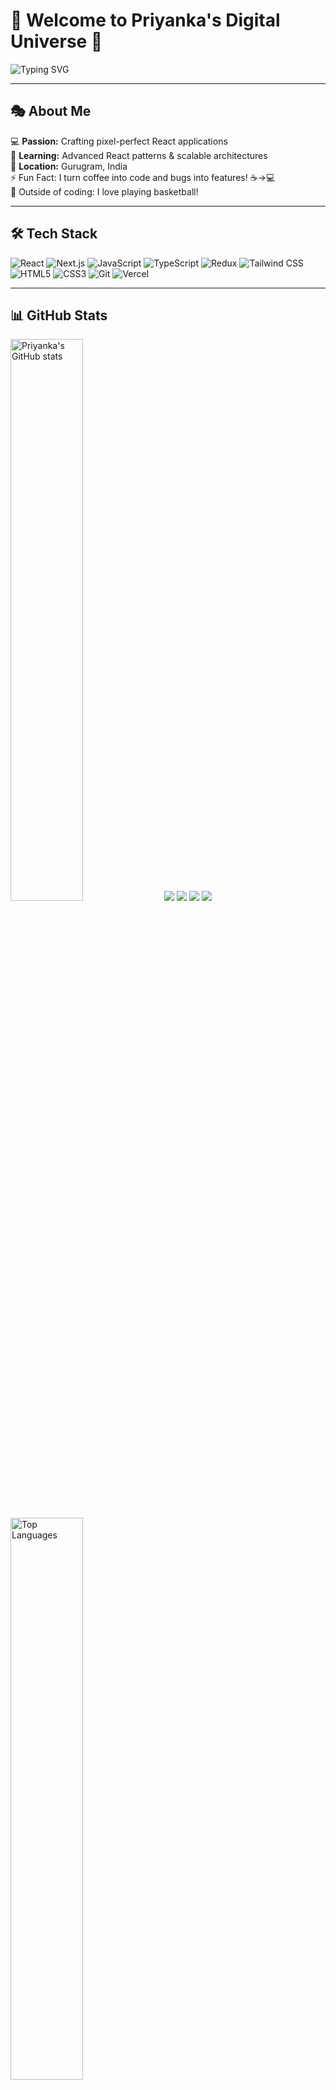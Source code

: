 # 🌟 Welcome to Priyanka's Digital Universe 🌟

<img src="https://readme-typing-svg.herokuapp.com?font=Fira+Code&size=32&duration=3000&pause=1000&color=FF6B9D&width=700&lines=Hello+World!+I'm+Priyanka+%F0%9F%91%8B;Frontend+React+Developer+%F0%9F%9A%80;Building+Amazing+User+Experiences+%E2%9C%A8" alt="Typing SVG" />

---

## 🎭 About Me

💻 **Passion:** Crafting pixel-perfect React applications  
🌱 **Learning:** Advanced React patterns & scalable architectures  
📍 **Location:** Gurugram, India  
⚡ Fun Fact: I turn coffee into code and bugs into features! ☕→💻<br>
🏀 Outside of coding: I love playing basketball!


---

## 🛠️ Tech Stack

![React](https://img.shields.io/badge/React-20232A?style=for-the-badge&logo=react&logoColor=61DAFB)
![Next.js](https://img.shields.io/badge/Next.js-000000?style=for-the-badge&logo=nextdotjs&logoColor=white)
![JavaScript](https://img.shields.io/badge/JavaScript-F7DF1E?style=for-the-badge&logo=javascript&logoColor=black)
![TypeScript](https://img.shields.io/badge/TypeScript-007ACC?style=for-the-badge&logo=typescript&logoColor=white)
![Redux](https://img.shields.io/badge/Redux-593D88?style=for-the-badge&logo=redux&logoColor=white)
![Tailwind CSS](https://img.shields.io/badge/Tailwind_CSS-38B2AC?style=for-the-badge&logo=tailwind-css&logoColor=white)
![HTML5](https://img.shields.io/badge/HTML5-E34F26?style=for-the-badge&logo=html5&logoColor=white)
![CSS3](https://img.shields.io/badge/CSS3-1572B6?style=for-the-badge&logo=css3&logoColor=white)
![Git](https://img.shields.io/badge/Git-F05032?style=for-the-badge&logo=git&logoColor=white)
![Vercel](https://img.shields.io/badge/Vercel-000000?style=for-the-badge&logo=vercel&logoColor=white)

---

## 📊 GitHub Stats

<img 
  src="https://github-readme-stats.vercel.app/api?username=priyankabedwal777&show_icons=true&theme=radical&hide_rank=true&hide_border=true&bg_color=0D1117&title_color=0ea5a4&icon_color=0ea5a4&text_color=FFF" 
  width="48%" 
  alt="Priyanka's GitHub stats"
/>
![](https://github-profile-summary-cards.vercel.app/api/cards/stats?username=priyankabedwal777&theme=github_dark)
![](https://github-profile-summary-cards.vercel.app/api/cards/repos-per-language?username=priyankabedwal777&theme=github_dark)
![](https://github-profile-summary-cards.vercel.app/api/cards/most-commit-language?username=priyankabedwal777&theme=github_dark)
![](https://github-profile-summary-cards.vercel.app/api/cards/productive-time?username=priyankabedwal777&theme=github_dark)

<!-- <img 
  src="https://github-readme-stats.vercel.app/api?username=priyankabedwal777&show_icons=true&theme=radical" 
  width="48%" 
  alt="Priyanka's GitHub stats"
/> -->

<img 
  src="https://github-readme-stats.vercel.app/api/top-langs/?username=priyankabedwal777&layout=compact&theme=radical&hide_border=true&bg_color=0D1117&title_color=0ea5a4&text_color=FFF&hide=c,cpp,java,python,php,ruby,go,rust,kotlin,scala,shell&langs_count=6&custom_title=Most%20Used%20Tech%20Stack" 
  width="48%" 
  alt="Top Languages"
/>

---

## 🧠 Tech Focus

<img src="https://skillicons.dev/icons?i=javascript,react,nextjs,typescript,html,css,redux,tailwind,git,vercel" />

---

## 🌐 Let's Connect!

[![LinkedIn](https://img.shields.io/badge/LinkedIn-0077B5?style=for-the-badge&logo=linkedin&logoColor=white)](https://www.linkedin.com/in/priyanka-bedwal-6a66a4281/)
[![GitHub](https://img.shields.io/badge/GitHub-100000?style=for-the-badge&logo=github&logoColor=white)](https://github.com/priyankabedwal777)
[![Email](https://img.shields.io/badge/Email-D14836?style=for-the-badge&logo=gmail&logoColor=white)](mailto:priyankabedwal.work@gmail.com)

<img src="https://komarev.com/ghpvc/?username=priyankabedwal777&label=Profile%20Views&color=FF6B9D&style=for-the-badge" alt="Profile Views" />

**⭐ Star my repositories if you find them interesting! ⭐**

</div>
